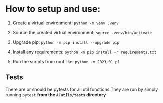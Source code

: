 # How to setup and use:

1. Create a virtual environment:
```python -m venv .venv```<br>

1. Source the created virtual environment:
```source .venv/bin/activate```<br>

1. Upgrade pip:
```python -m pip install --upgrade pip```<br>

1. Install any requirements:
```python -m pip install -r requirements.txt```<br>

1. Run the scripts from root like:
``` python -m 2023.01.p1 ``` <br>



## Tests

There are or should be pytests for all util functions
They are run by simply running ```pytest``` **from the ```ACutils/tests``` directory**